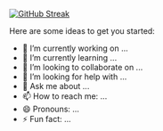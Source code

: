 [![GitHub Streak](https://github-readme-streak-stats.herokuapp.com?user=webdevelopersunil&date_format=M%20j%5B%2C%20Y%5D&card_width=500&type=png)](https://git.io/streak-stats)

Here are some ideas to get you started:

- 🔭 I’m currently working on ...
- 🌱 I’m currently learning ...
- 👯 I’m looking to collaborate on ...
- 🤔 I’m looking for help with ...
- 💬 Ask me about ...
- 📫 How to reach me: ...
- 😄 Pronouns: ...
- ⚡ Fun fact: ...
